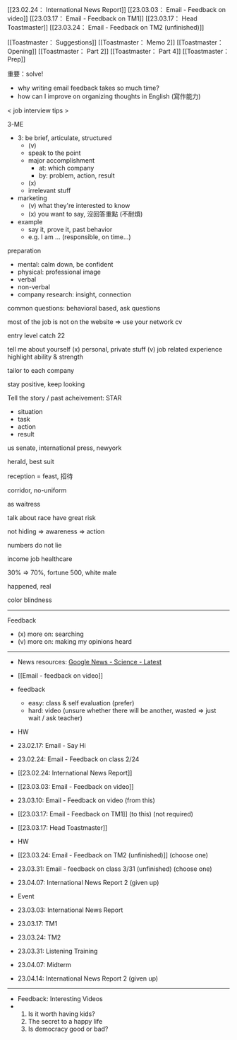 
[[23.02.24： International News Report]]
[[23.03.03： Email - Feedback on video]]
[[23.03.17： Email - Feedback on TM1]]
[[23.03.17： Head Toastmaster]]
[[23.03.24： Email - Feedback on TM2 (unfinished)]]

[[Toastmaster： Suggestions]]
[[Toastmaster： Memo 2]]
[[Toastmaster： Opening]]
[[Toastmaster： Part 2]]
[[Toastmaster： Part 4]]
[[Toastmaster： Prep]]


重要：solve!
- why writing email feedback takes so much time?
- how can I improve on organizing thoughts in English (寫作能力)


< job interview tips >

3-ME
- 3: be brief, articulate, structured
	- (v)
	- speak to the point
	- major accomplishment
		- at: which company
		- by: problem, action, result
	- (x)
	- irrelevant stuff
- marketing
	- (v) what they're interested to know
	- (x) you want to say, 沒回答重點 (不耐煩)
- example
	- say it, prove it, past behavior
	- e.g. I am ... (responsible, on time...)

preparation
- mental: calm down, be confident
- physical: professional image
- verbal
- non-verbal
- company research: insight, connection

common questions: behavioral based, 
ask questions

most of the job is not on the website => use your network
cv 

entry level catch 22

tell me about yourself
(x) personal, private stuff
(v) job related experience
		highlight ability & strength

tailor to each company

stay positive, keep looking

Tell the story / past acheivement: STAR
- situation
- task
- action
- result

us senate, international press, newyork


herald, best suit

reception = feast, 招待

corridor, no-uniform

as waitress


talk about race have great risk

not hiding => awareness => action


numbers do not lie

income
job
healthcare

30% => 70%, fortune 500, white male


happened, real

color blindness


---

Feedback
- (x) more on: searching
- (v) more on: making my opinions heard

---

- News resources: [Google News - Science - Latest](https://news.google.com/topics/CAAqJggKIiBDQkFTRWdvSUwyMHZNRFp0Y1RjU0FtVnVHZ0pWVXlnQVAB?hl=en-US&gl=US&ceid=US%3Aen)

- [[Email - feedback on video]]

- feedback
	- easy:  class & self evaluation (prefer)
	- hard:  video (unsure whether there will be another, wasted => just wait / ask teacher)

- HW
- 23.02.17:  Email - Say Hi
- 23.02.24:  Email - Feedback on class 2/24
- [[23.02.24:  International News Report]]
- [[23.03.03:  Email - Feedback on video]]
- 23.03.10:  Email - Feedback on video      (from this)
- [[23.03.17:  Email - Feedback on TM1]]  (to this) (not required)
- [[23.03.17:  Head Toastmaster]]

- HW
- [[23.03.24:  Email - Feedback on TM2 (unfinished)]]      (choose one)
- 23.03.31:  Email - feedback on class 3/31 (unfinished) (choose one)
- 23.04.07:  International News Report 2 (given up)

- Event
- 23.03.03:  International News Report
- 23.03.17:  TM1
- 23.03.24:  TM2
- 23.03.31:  Listening Training
- 23.04.07:  Midterm
- 23.04.14:  International News Report 2 (given up)

- ---

- Feedback: Interesting Videos
- 1. Is it worth having kids?
  2. The secret to a happy life
  3. Is democracy good or bad?